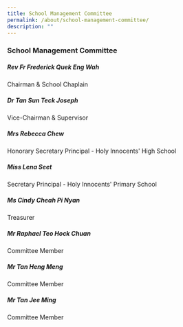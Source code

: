 ```yaml
---
title: School Management Committee
permalink: /about/school-management-committee/
description: ""
---
```

### **School Management Committee**

##### **Rev Fr Frederick Quek Eng Wah**
Chairman & School Chaplain

##### **Dr Tan Sun Teck Joseph**
Vice-Chairman & Supervisor

##### **Mrs Rebecca Chew**
Honorary Secretary
Principal - Holy Innocents' High School

##### **Miss Lena Seet**
Secretary
Principal - Holy Innocents' Primary School

##### **Ms Cindy Cheah Pi Nyan**
Treasurer

##### **Mr Raphael Teo Hock Chuan**
Committee Member

##### **Mr Tan Heng Meng**
Committee Member

##### **Mr Tan Jee Ming**
Committee Member
